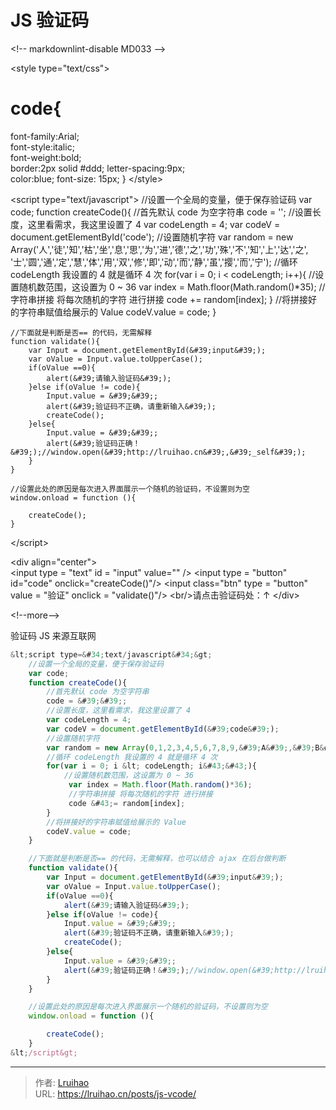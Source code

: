 # JS 验证码


&lt;!-- markdownlint-disable MD033 --&gt;

&lt;style type=&#34;text/css&#34;&gt;

# code{  

  font-family:Arial;  
  font-style:italic;  
  font-weight:bold;  
  border:2px solid #ddd;
  letter-spacing:9px;  
  color:blue;
  font-size: 15px;
}
&lt;/style&gt;

&lt;script type=&#34;text/javascript&#34;&gt;
    //设置一个全局的变量，便于保存验证码
    var code;
    function createCode(){
        //首先默认 code 为空字符串
        code = &#39;&#39;;
        //设置长度，这里看需求，我这里设置了 4
        var codeLength = 4;
        var codeV = document.getElementById(&#39;code&#39;);
        //设置随机字符
        var random = new Array(&#39;人&#39;,&#39;徒&#39;,&#39;知&#39;,&#39;枯&#39;,&#39;坐&#39;,&#39;息&#39;,&#39;思&#39;,&#39;为&#39;,&#39;进&#39;,&#39;德&#39;,&#39;之&#39;,&#39;功&#39;,&#39;殊&#39;,&#39;不&#39;,&#39;知&#39;,&#39;上&#39;,&#39;达&#39;,&#39;之&#39;, &#39;士&#39;,&#39;圆&#39;,&#39;通&#39;,&#39;定&#39;,&#39;慧&#39;,&#39;体&#39;,&#39;用&#39;,&#39;双&#39;,&#39;修&#39;,&#39;即&#39;,&#39;动&#39;,&#39;而&#39;,&#39;静&#39;,&#39;虽&#39;,&#39;撄&#39;,&#39;而&#39;,&#39;宁&#39;);
        //循环 codeLength 我设置的 4 就是循环 4 次
        for(var i = 0; i &lt; codeLength; i&#43;&#43;){
            //设置随机数范围，这设置为 0 ~ 36
             var index = Math.floor(Math.random()*35);
             //字符串拼接 将每次随机的字符 进行拼接
             code &#43;= random[index];
        }
        //将拼接好的字符串赋值给展示的 Value
        codeV.value = code;
    }

    //下面就是判断是否== 的代码，无需解释
    function validate(){
        var Input = document.getElementById(&#39;input&#39;);
        var oValue = Input.value.toUpperCase();
        if(oValue ==0){
            alert(&#39;请输入验证码&#39;);
        }else if(oValue != code){
            Input.value = &#39;&#39;;
            alert(&#39;验证码不正确，请重新输入&#39;);
            createCode();
        }else{
            Input.value = &#39;&#39;;
            alert(&#39;验证码正确！&#39;);//window.open(&#39;http://lruihao.cn&#39;,&#39;_self&#39;);
        }
    }

    //设置此处的原因是每次进入界面展示一个随机的验证码，不设置则为空
    window.onload = function (){

        createCode();
    }
&lt;/script&gt;

&lt;div align=&#34;center&#34;&gt;  
    &lt;input type = &#34;text&#34; id = &#34;input&#34; value=&#34;&#34; /&gt; &lt;input type = &#34;button&#34; id=&#34;code&#34; onclick=&#34;createCode()&#34;/&gt; &lt;input class=&#34;btn&#34; type = &#34;button&#34; value = &#34;验证&#34; onclick = &#34;validate()&#34;/&gt;
    &lt;br/&gt;请点击验证码处：↑
&lt;/div&gt;

&lt;!--more--&gt;

验证码 JS 来源互联网

```javascript 验证码 js
&lt;script type=&#34;text/javascript&#34;&gt;
    //设置一个全局的变量，便于保存验证码
    var code;
    function createCode(){
        //首先默认 code 为空字符串
        code = &#39;&#39;;
        //设置长度，这里看需求，我这里设置了 4
        var codeLength = 4;
        var codeV = document.getElementById(&#39;code&#39;);
        //设置随机字符
        var random = new Array(0,1,2,3,4,5,6,7,8,9,&#39;A&#39;,&#39;B&#39;,&#39;C&#39;,&#39;D&#39;,&#39;E&#39;,&#39;F&#39;,&#39;G&#39;,&#39;H&#39;,&#39;I&#39;,&#39;J&#39;,&#39;K&#39;,&#39;L&#39;,&#39;M&#39;,&#39;N&#39;,&#39;O&#39;,&#39;P&#39;,&#39;Q&#39;,&#39;R&#39;, &#39;S&#39;,&#39;T&#39;,&#39;U&#39;,&#39;V&#39;,&#39;W&#39;,&#39;X&#39;,&#39;Y&#39;,&#39;Z&#39;);
        //循环 codeLength 我设置的 4 就是循环 4 次
        for(var i = 0; i &lt; codeLength; i&#43;&#43;){
            //设置随机数范围，这设置为 0 ~ 36
             var index = Math.floor(Math.random()*36);
             //字符串拼接 将每次随机的字符 进行拼接
             code &#43;= random[index];
        }
        //将拼接好的字符串赋值给展示的 Value
        codeV.value = code;
    }

    //下面就是判断是否== 的代码，无需解释，也可以结合 ajax 在后台做判断
    function validate(){
        var Input = document.getElementById(&#39;input&#39;);
        var oValue = Input.value.toUpperCase();
        if(oValue ==0){
            alert(&#39;请输入验证码&#39;);
        }else if(oValue != code){
            Input.value = &#39;&#39;;
            alert(&#39;验证码不正确，请重新输入&#39;);
            createCode();
        }else{
            Input.value = &#39;&#39;;
            alert(&#39;验证码正确！&#39;);//window.open(&#39;http://lruihao.cn&#39;,&#39;_self&#39;);
        }
    }

    //设置此处的原因是每次进入界面展示一个随机的验证码，不设置则为空
    window.onload = function (){

        createCode();
    }
&lt;/script&gt;
```


---

> 作者: [Lruihao](https://github.com/Lruihao)  
> URL: https://lruihao.cn/posts/js-vcode/  


